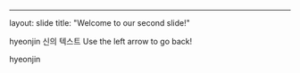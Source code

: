 ---
layout: slide
title: "Welcome to our second slide!"

hyeonjin
신의 텍스트
Use the left arrow to go back!

hyeonjin 

